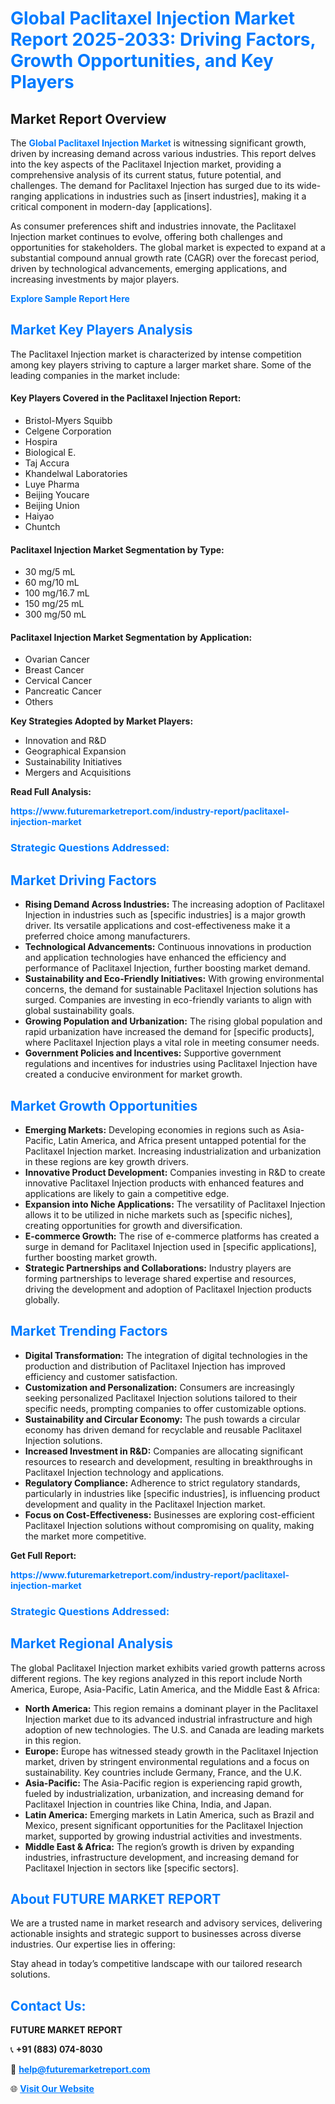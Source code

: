 <h1 style="color: #007BFF;">Global Paclitaxel Injection Market Report 2025-2033: Driving Factors, Growth Opportunities, and Key Players</h1>

<section id="overview">
<h2>Market Report Overview</h2>
<p>The <a href="https://www.futuremarketreport.com/industry-report/paclitaxel-injection-market" style="color: #007BFF; text-decoration: none;"><strong>Global Paclitaxel Injection Market</strong></a> is witnessing significant growth, driven by increasing demand across various industries. This report delves into the key aspects of the Paclitaxel Injection market, providing a comprehensive analysis of its current status, future potential, and challenges. The demand for Paclitaxel Injection has surged due to its wide-ranging applications in industries such as [insert industries], making it a critical component in modern-day [applications].</p>
<p>As consumer preferences shift and industries innovate, the Paclitaxel Injection market continues to evolve, offering both challenges and opportunities for stakeholders. The global market is expected to expand at a substantial compound annual growth rate (CAGR) over the forecast period, driven by technological advancements, emerging applications, and increasing investments by major players.</p>
</section>

<section id="overview">
<p><a href="https://www.futuremarketreport.com/request-sample/reportId=84398" style="color: #007BFF; text-decoration: none;"><strong>Explore Sample Report Here</strong></a></p>
</section>

<section id="key-players">
<h2 style="color: #007BFF;">Market Key Players Analysis</h2>
<p>The Paclitaxel Injection market is characterized by intense competition among key players striving to capture a larger market share. Some of the leading companies in the market include:</p>
<h4>Key Players Covered in the Paclitaxel Injection Report:</h4>
<ul><li>Bristol-Myers Squibb</li><li>Celgene Corporation</li><li>Hospira</li><li>Biological E.</li><li>Taj Accura</li><li>Khandelwal Laboratories</li><li>Luye Pharma</li><li>Beijing Youcare</li><li>Beijing Union</li><li>Haiyao</li><li>Chuntch</li></ul>
<h4>Paclitaxel Injection Market Segmentation by Type:</h4>
<ul><li>30 mg/5 mL</li><li>60 mg/10 mL</li><li>100 mg/16.7 mL</li><li>150 mg/25 mL</li><li>300 mg/50 mL</li></ul>

<h4>Paclitaxel Injection Market Segmentation by Application:</h4>
<ul><li>Ovarian Cancer</li><li>Breast Cancer</li><li>Cervical Cancer</li><li>Pancreatic Cancer</li><li>Others</li></ul>
<p><strong>Key Strategies Adopted by Market Players:</strong></p>
<ul>
<li>Innovation and R&D</li>
<li>Geographical Expansion</li>
<li>Sustainability Initiatives</li>
<li>Mergers and Acquisitions</li>
</ul>
</section>

<section>
<p><strong>Read Full Analysis: </strong></p><a href="https://www.futuremarketreport.com/industry-report/paclitaxel-injection-market" style="color: #007BFF; text-decoration: none;"><strong>https://www.futuremarketreport.com/industry-report/paclitaxel-injection-market</strong></a>
<h3 style="color: #007BFF;">Strategic Questions Addressed:</h3>
</section>

<section id="driving-factors">
<h2 style="color: #007BFF;">Market Driving Factors</h2>
<ul>
<li><strong>Rising Demand Across Industries:</strong> The increasing adoption of Paclitaxel Injection in industries such as [specific industries] is a major growth driver. Its versatile applications and cost-effectiveness make it a preferred choice among manufacturers.</li>
<li><strong>Technological Advancements:</strong> Continuous innovations in production and application technologies have enhanced the efficiency and performance of Paclitaxel Injection, further boosting market demand.</li>
<li><strong>Sustainability and Eco-Friendly Initiatives:</strong> With growing environmental concerns, the demand for sustainable Paclitaxel Injection solutions has surged. Companies are investing in eco-friendly variants to align with global sustainability goals.</li>
<li><strong>Growing Population and Urbanization:</strong> The rising global population and rapid urbanization have increased the demand for [specific products], where Paclitaxel Injection plays a vital role in meeting consumer needs.</li>
<li><strong>Government Policies and Incentives:</strong> Supportive government regulations and incentives for industries using Paclitaxel Injection have created a conducive environment for market growth.</li>
</ul>
</section>

<section id="growth-opportunities">
<h2 style="color: #007BFF;">Market Growth Opportunities</h2>
<ul>
<li><strong>Emerging Markets:</strong> Developing economies in regions such as Asia-Pacific, Latin America, and Africa present untapped potential for the Paclitaxel Injection market. Increasing industrialization and urbanization in these regions are key growth drivers.</li>
<li><strong>Innovative Product Development:</strong> Companies investing in R&D to create innovative Paclitaxel Injection products with enhanced features and applications are likely to gain a competitive edge.</li>
<li><strong>Expansion into Niche Applications:</strong> The versatility of Paclitaxel Injection allows it to be utilized in niche markets such as [specific niches], creating opportunities for growth and diversification.</li>
<li><strong>E-commerce Growth:</strong> The rise of e-commerce platforms has created a surge in demand for Paclitaxel Injection used in [specific applications], further boosting market growth.</li>
<li><strong>Strategic Partnerships and Collaborations:</strong> Industry players are forming partnerships to leverage shared expertise and resources, driving the development and adoption of Paclitaxel Injection products globally.</li>
</ul>
</section>

<section id="trending-factors">
<h2 style="color: #007BFF;">Market Trending Factors</h2>
<ul>
<li><strong>Digital Transformation:</strong> The integration of digital technologies in the production and distribution of Paclitaxel Injection has improved efficiency and customer satisfaction.</li>
<li><strong>Customization and Personalization:</strong> Consumers are increasingly seeking personalized Paclitaxel Injection solutions tailored to their specific needs, prompting companies to offer customizable options.</li>
<li><strong>Sustainability and Circular Economy:</strong> The push towards a circular economy has driven demand for recyclable and reusable Paclitaxel Injection solutions.</li>
<li><strong>Increased Investment in R&D:</strong> Companies are allocating significant resources to research and development, resulting in breakthroughs in Paclitaxel Injection technology and applications.</li>
<li><strong>Regulatory Compliance:</strong> Adherence to strict regulatory standards, particularly in industries like [specific industries], is influencing product development and quality in the Paclitaxel Injection market.</li>
<li><strong>Focus on Cost-Effectiveness:</strong> Businesses are exploring cost-efficient Paclitaxel Injection solutions without compromising on quality, making the market more competitive.</li>
</ul>
</section>

<section>
<p><strong>Get Full Report: </strong></p><a href="https://www.futuremarketreport.com/industry-report/paclitaxel-injection-market" style="color: #007BFF; text-decoration: none;"><strong>https://www.futuremarketreport.com/industry-report/paclitaxel-injection-market</strong></a>
<h3 style="color: #007BFF;">Strategic Questions Addressed:</h3>
</section>


<section id="regional-analysis">
<h2 style="color: #007BFF;">Market Regional Analysis</h2>
<p>The global Paclitaxel Injection market exhibits varied growth patterns across different regions. The key regions analyzed in this report include North America, Europe, Asia-Pacific, Latin America, and the Middle East & Africa:</p>
<ul>
<li><strong>North America:</strong> This region remains a dominant player in the Paclitaxel Injection market due to its advanced industrial infrastructure and high adoption of new technologies. The U.S. and Canada are leading markets in this region.</li>
<li><strong>Europe:</strong> Europe has witnessed steady growth in the Paclitaxel Injection market, driven by stringent environmental regulations and a focus on sustainability. Key countries include Germany, France, and the U.K.</li>
<li><strong>Asia-Pacific:</strong> The Asia-Pacific region is experiencing rapid growth, fueled by industrialization, urbanization, and increasing demand for Paclitaxel Injection in countries like China, India, and Japan.</li>
<li><strong>Latin America:</strong> Emerging markets in Latin America, such as Brazil and Mexico, present significant opportunities for the Paclitaxel Injection market, supported by growing industrial activities and investments.</li>
<li><strong>Middle East & Africa:</strong> The region’s growth is driven by expanding industries, infrastructure development, and increasing demand for Paclitaxel Injection in sectors like [specific sectors].</li>
</ul>
</section>

<footer>
<h2 style="color: #007BFF;">About FUTURE MARKET REPORT</h2>
<p>We are a trusted name in market research and advisory services, delivering actionable insights and strategic support to businesses across diverse industries. Our expertise lies in offering:</p>

<p>Stay ahead in today’s competitive landscape with our tailored research solutions.</p>

<h2 style="color: #007BFF;">Contact Us:</h2>
<p><strong>FUTURE MARKET REPORT</strong></p>
<p>📞 <strong>+91 (883) 074-8030</strong></p>
<p>📧 <strong><a href="mailto:help@futuremarketreport.com" style="color: #007BFF;">help@futuremarketreport.com</a></strong></p>
<p>🌐 <strong><a href="https://www.futuremarketreport.com/" style="color: #007BFF;">Visit Our Website</a></strong></p>
</footer>